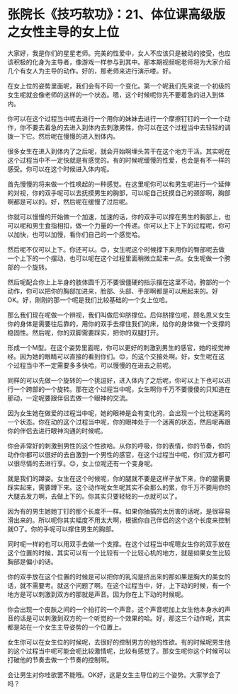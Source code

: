 # 张院长《技巧软功》：21、体位课高级版之女性主导的女上位

大家好，我是你们的星星老师。完美的性爱中，女人不应该只是被动的接受，也应该积极的化身为主导者，像游戏一样参与到其中。那本期视频呢老师将为大家介绍几个有女人为主导的动作。好的，那老师来进行演示喽。好。

在女上位的姿势里面呢，我们会有不同一个变化。第一个呢我们先来说一个初级的女生呢就会像老师的这样的一个状态。嗯，这个时候呢你先不要着急的进入到体内。

你可以在这个过程当中呢去进行一个用你的妹妹去进行一个摩擦钉钉的一个一个动作，你不要去着急的去进入到体内去刺激男性，你可以在这个过程当中去轻轻的调拨一下它。然后呢在慢慢的进入到体内。

很多女生在进入到体内了之后呢，就会开始啊埋头苦干在这个地方干活。其实呢在这个过程当中不一定快就是有感觉的。有的时候呢缓慢的性爱，也会是有不一样的感受。你可以在这个时候进入体内呢。

首先慢慢的将来做一个性唤起的一种感觉。在这里呢你可以和男生呢进行一个延伸的对视，你的双手呢可以去抚摸男生的胸部，可以呢自己抚摸自己的颈部啊，胸部啊都是可以的。好，然后呢在缓慢了过后呢。

你就可以慢慢的开始做一个加速，加速的话，你的双手可以撑在男生的胸部上，也可以呢和男生食指相扣，做一个力量的一个传递。你可以上下上下的过程呢，你可以加快，也可以加慢，看你们自己的一个感觉哈。

然后呢不仅可以上下。你还可以。😊，女生呢这个时候撑下来用你的臀部呢去做一个上下的一个摆动，也可以呢在这个过程里面稍微立起来一点。女生呢做一个胯部的一个旋转。

然后呢配合你上上半身的肢体圆千万不要很僵硬的指示摆在这里不动，胯部的一个动作，你可以把你的胸部加进来，脸部、头部、手部啊都是可以用起来的。好OK。好，刚刚的那一个呢是我们比较基础的一个女上位哈。

那么我们现在呢做一个辨视，我们叫做后仰脐撑位。后仰脐撑位呢，顾名思义女生你的身体是需要往后靠的，用你的双手去撑住我们的床，给你的身体做一个支撑的稳固性。然后呢，你的双脚需要踩实，把你的双腿打开。

形成一个M型。在这个姿势里面呢，你可以更好的刺激到男生的感官，她的视觉神经。因为她的眼睛可以直接的看到你们。😊，的这个交接处啊。好，女生呢在这个过程当中不一定需要多多快哈，可以慢慢的在进去之前呢。

同样的可以先做一个旋转的一个挑逗好，进入体内了之后呢，你可以上下也可以进行一个跨部的一个旋转。那在这个过程当中呢，女生啊你千万不要傻傻的只知道在那动，一定呢要跟伴侣去做一个眼神的交流。

因为女生她在做爱的过程当中呢，她的眼神是会有变化的，会出现一个比较迷离的一个状态。你在动的这个过程当中呢，你的眼神处于一个迷离的状态，然后呢再跟你的伴侣去进行眼神沟通的时候呢。

你会非常好的刺激到男性的这个性欲哈。从你的呼吸，你的表情，你的节奏，你的动作你都可以很好的去自激到一个男性的感官，在这个过程当中呢，你们双方都可以很尽情的去进行享。😊，女上位呢还有一个变身呢。

就是我们的蹲姿。女生在这个时候呢，你的腿就不要是这样子放下来，你的腿需要踩实起来，需要蹲下来。这个动作呢女生呢其实不会那么的累，你千万不要用你的大腿去发力啊，去做上下的。你其实只要轻轻的一点就可以了。

因为有的男生她她丁钉的那个长度不一样。如果你抽插的太厉害的话呢，是很容易滑出来的。所以呢你其实幅度不用太大啊，根据你自己伴侣的这个这个长度来控制就O了。你的手呢可以撑住男生的胸部。

同时呢一样的也可以用双手去做一个支撑。在这个过程当中呢嗯女生你的双手放在这个位置的时候，其实可以有一个比较有一个比较心机的地方，就是如果女生比较胸部是偏小的话。

你的双手放在这个位置的时候是可以把你的乳沟是挤出来的那如果是胸大的美女的话，就不需要考。就这个问题了啊。在这个过程当中，好，上下动的时候，有一个地方是可以刺激到双方的那就是声音。因为你在上下动的时候呢。

你会出现一个皮肤之间的一个拍打的一个声音。这个声音呢加上女生他本身水的声音的话是可以刺激到双方的一个听觉的一个效果的哈。好，那这三个动作呢，其实都是站在一个女生主导姿势的一个位置上。

女生你可以在女生位的时候呢，去很好的控制男方的他的性欲。有的时候呢男生他的这个过程当中呢可能会呃比较激情呢，比较有感觉了。那女生呢你这个时候可以打破他的节奏去做一个节奏的控制啊。

会让男生对你哇欲罢不能哦。OK好，这是女生主导位的三个姿势。大家学会了吗？